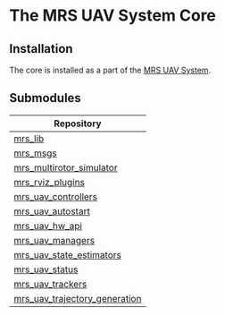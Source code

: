 # The MRS UAV System Core

## Installation

The core is installed as a part of the [MRS UAV System](https://github.com/ctu-mrs/mrs_uav_system#installation).

## Submodules

| Repository                                                                                |
|-------------------------------------------------------------------------------------------|
| [mrs_lib](https://github.com/ctu-mrs/mrs_lib)                                             |
| [mrs_msgs](https://github.com/ctu-mrs/mrs_msgs)                                           |
| [mrs_multirotor_simulator](https://github.com/ctu-mrs/mrs_multirotor_simulator)           |
| [mrs_rviz_plugins](https://github.com/ctu-mrs/mrs_rviz_plugins)                           |
| [mrs_uav_controllers](https://github.com/ctu-mrs/mrs_uav_controllers)                     |
| [mrs_uav_autostart](https://github.com/ctu-mrs/mrs_uav_autostart)                         |
| [mrs_uav_hw_api](https://github.com/ctu-mrs/mrs_uav_hw_api)                               |
| [mrs_uav_managers](https://github.com/ctu-mrs/mrs_uav_managers)                           |
| [mrs_uav_state_estimators](https://github.com/ctu-mrs/mrs_uav_state_estimators)           |
| [mrs_uav_status](https://github.com/ctu-mrs/mrs_uav_status)                               |
| [mrs_uav_trackers](https://github.com/ctu-mrs/mrs_uav_trackers)                           |
| [mrs_uav_trajectory_generation](https://github.com/ctu-mrs/mrs_uav_trajectory_generation) |
